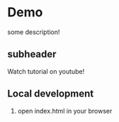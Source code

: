 # Demo

some description!

## subheader

Watch tutorial on youtube!

## Local development

1. open index.html in your browser
